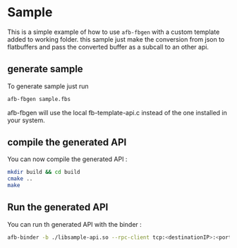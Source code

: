 # Sample

This is a simple example of how to use `afb-fbgen` with a custom template added to working folder. this sample just make the conversion from json to flatbuffers and pass the converted buffer as a subcall to an other api.

## generate sample

To generate sample just run

```sh
afb-fbgen sample.fbs
```

afb-fbgen will use the local fb-template-api.c instead of the one installed in your system.

## compile the generated API

You can now compile the generated API :

```sh
mkdir build && cd build
cmake ..
make
```

## Run the generated API

You can run th generated API with the binder :

```sh
afb-binder -b ./libsample-api.so --rpc-client tcp:<destinationIP>:<port>/<api> -vvv
```
